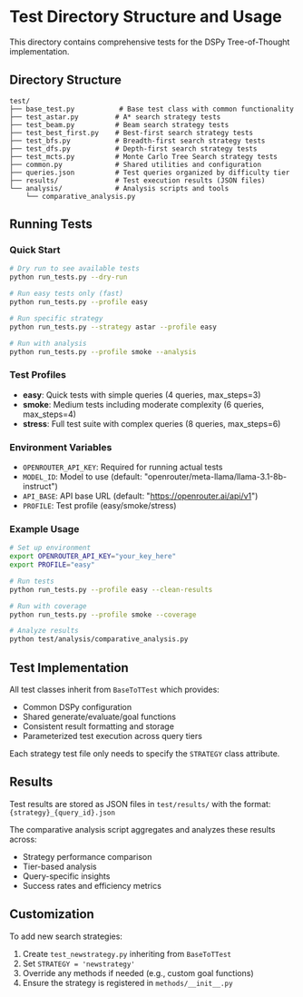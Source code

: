 # Test Directory Structure and Usage

This directory contains comprehensive tests for the DSPy Tree-of-Thought implementation.

## Directory Structure

```
test/
├── base_test.py           # Base test class with common functionality
├── test_astar.py         # A* search strategy tests
├── test_beam.py          # Beam search strategy tests  
├── test_best_first.py    # Best-first search strategy tests
├── test_bfs.py           # Breadth-first search strategy tests
├── test_dfs.py           # Depth-first search strategy tests
├── test_mcts.py          # Monte Carlo Tree Search strategy tests
├── common.py             # Shared utilities and configuration
├── queries.json          # Test queries organized by difficulty tier
├── results/              # Test execution results (JSON files)
└── analysis/             # Analysis scripts and tools
    └── comparative_analysis.py
```

## Running Tests

### Quick Start

```bash
# Dry run to see available tests
python run_tests.py --dry-run

# Run easy tests only (fast)
python run_tests.py --profile easy

# Run specific strategy
python run_tests.py --strategy astar --profile easy

# Run with analysis
python run_tests.py --profile smoke --analysis
```

### Test Profiles

- **easy**: Quick tests with simple queries (4 queries, max_steps=3)
- **smoke**: Medium tests including moderate complexity (6 queries, max_steps=4) 
- **stress**: Full test suite with complex queries (8 queries, max_steps=6)

### Environment Variables

- `OPENROUTER_API_KEY`: Required for running actual tests
- `MODEL_ID`: Model to use (default: "openrouter/meta-llama/llama-3.1-8b-instruct")
- `API_BASE`: API base URL (default: "https://openrouter.ai/api/v1")
- `PROFILE`: Test profile (easy/smoke/stress)

### Example Usage

```bash
# Set up environment
export OPENROUTER_API_KEY="your_key_here"
export PROFILE="easy"

# Run tests
python run_tests.py --profile easy --clean-results

# Run with coverage
python run_tests.py --profile smoke --coverage

# Analyze results
python test/analysis/comparative_analysis.py
```

## Test Implementation

All test classes inherit from `BaseToTTest` which provides:

- Common DSPy configuration
- Shared generate/evaluate/goal functions
- Consistent result formatting and storage
- Parameterized test execution across query tiers

Each strategy test file only needs to specify the `STRATEGY` class attribute.

## Results

Test results are stored as JSON files in `test/results/` with the format:
`{strategy}_{query_id}.json`

The comparative analysis script aggregates and analyzes these results across:
- Strategy performance comparison
- Tier-based analysis  
- Query-specific insights
- Success rates and efficiency metrics

## Customization

To add new search strategies:

1. Create `test_newstrategy.py` inheriting from `BaseToTTest`
2. Set `STRATEGY = 'newstrategy'`
3. Override any methods if needed (e.g., custom goal functions)
4. Ensure the strategy is registered in `methods/__init__.py`